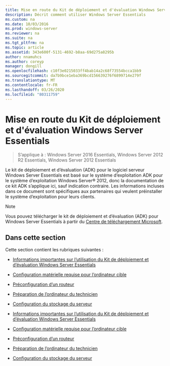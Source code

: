 ```yaml
---
title: Mise en route du Kit de déploiement et d'évaluation Windows Server Essentials
description: Décrit comment utiliser Windows Server Essentials
ms.custom: na
ms.date: 10/03/2016
ms.prod: windows-server
ms.reviewer: na
ms.suite: na
ms.tgt_pltfrm: na
ms.topic: article
ms.assetid: 343e600f-5131-4692-b8aa-69d275a8295b
author: nnamuhcs
ms.author: coreyp
manager: dongill
ms.openlocfilehash: c10f3e0215033ff4bab14a2c68f73554bcca1bb9
ms.sourcegitcommit: da7b9bce1eba369bcd156639276f6899714e279f
ms.translationtype: MT
ms.contentlocale: fr-FR
ms.lasthandoff: 03/26/2020
ms.locfileid: "80311759"
---
```

# <a name="getting-started-with-the-windows-server-essentials-adk"></a>Mise en route du Kit de déploiement et d'évaluation Windows Server Essentials

>S’applique à : Windows Server 2016 Essentials, Windows Server 2012 R2 Essentials, Windows Server 2012 Essentials

Le kit de déploiement et d’évaluation (ADK) pour le logiciel serveur Windows Server Essentials est basé sur le système d’exploitation ADK pour le système d’exploitation Windows Server® 2012, donc la documentation de ce kit ADK s’applique ici, sauf indication contraire. Les informations incluses dans ce document sont spécifiques aux partenaires qui veulent préinstaller le système d’exploitation pour leurs clients.  
  
> [!NOTE]
>  Vous pouvez télécharger le kit de déploiement et d’évaluation (ADK) pour Windows Server Essentials à partir du [Centre de téléchargement Microsoft](https://www.microsoft.com/download/details.aspx?id=34866).  
  
## <a name="in-this-section"></a>Dans cette section  
 Cette section contient les rubriques suivantes :  
  

-   [Informations importantes sur l’utilisation du Kit de déploiement et d’évaluation Windows Server Essentials](Important-Information-for-Using-the-Windows-Server-Essentials-ADK.md)  
  
-   [Configuration matérielle requise pour l’ordinateur cible](Hardware-Requirements-for-the-Target-Computer.md)  
  
-   [Préconfiguration d’un routeur](Preconfiguring-a-Router.md)  
  
-   [Préparation de l’ordinateur du technicien](Prepare-the-Technician-Computer.md)  
  
-   [Configuration du stockage du serveur](Configure-Server-Storage.md)

-   [Informations importantes sur l’utilisation du Kit de déploiement et d’évaluation Windows Server Essentials](../install/Important-Information-for-Using-the-Windows-Server-Essentials-ADK.md)  
  
-   [Configuration matérielle requise pour l’ordinateur cible](../install/Hardware-Requirements-for-the-Target-Computer.md)  
  
-   [Préconfiguration d’un routeur](../install/Preconfiguring-a-Router.md)  
  
-   [Préparation de l’ordinateur du technicien](../install/Prepare-the-Technician-Computer.md)  
  
-   [Configuration du stockage du serveur](../install/Configure-Server-Storage.md)

